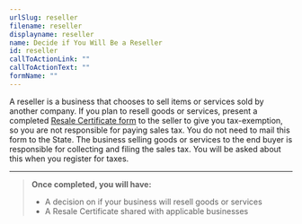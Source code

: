 ```yaml
---
urlSlug: reseller
filename: reseller
displayname: reseller
name: Decide if You Will Be a Reseller
id: reseller
callToActionLink: ""
callToActionText: ""
formName: ""
---
```


A reseller is a business that chooses to sell items or services sold by another company. If you plan to resell goods or services, present a completed [Resale Certificate form](https://www.state.nj.us/treasury/taxation/pdf/other_forms/sales/st3.pdf) to the seller to give you tax-exemption, so you are not responsible for paying sales tax. You do not need to mail this form to the State. The business selling goods or services to the end buyer is responsible for collecting and filing the sales tax. You will be asked about this when you register for taxes.

---

> **Once completed, you will have:**
>
> - A decision on if your business will resell goods or services
> - A Resale Certificate shared with applicable businesses
